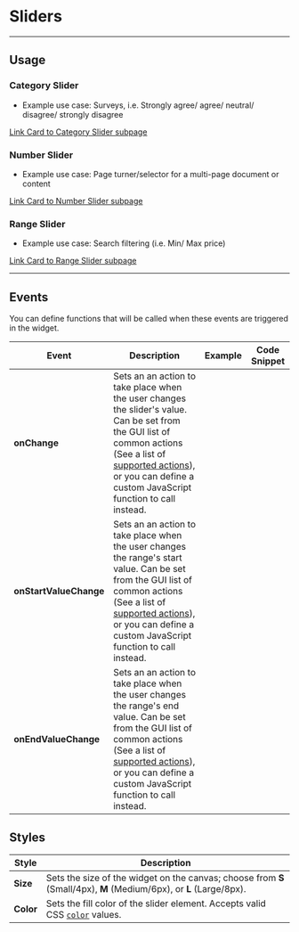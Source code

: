 # Sliders


---
## Usage

### Category Slider
- Example use case: Surveys, i.e. Strongly agree/ agree/ neutral/ disagree/ strongly disagree

[Link Card to Category Slider subpage]()

### Number Slider
- Example use case: Page turner/selector for a multi-page document or content

[Link Card to Number Slider subpage]()

### Range Slider
- Example use case: Search filtering (i.e. Min/ Max price)

[Link Card to Range Slider subpage]()

---

## Events

You can define functions that will be called when these events are triggered in the widget.

| **Event** | **Description** | **Example** | **Code Snippet** |
|-----------|-----------------|-------------|------------------|
| **onChange** | Sets an an action to take place when the user changes the slider's value. Can be set from the GUI list of common actions (See a list of [supported actions](https://docs.appsmithai.com/reference/appsmith-framework/widget-actions)), or you can define a custom JavaScript function to call instead. |  |  |
| **onStartValueChange** | Sets an an action to take place when the user changes the range's start value. Can be set from the GUI list of common actions (See a list of [supported actions](https://docs.appsmithai.com/reference/appsmith-framework/widget-actions)), or you can define a custom JavaScript function to call instead. |  |  |
| **onEndValueChange** | Sets an an action to take place when the user changes the range's end value. Can be set from the GUI list of common actions (See a list of [supported actions](https://docs.appsmithai.com/reference/appsmith-framework/widget-actions)), or you can define a custom JavaScript function to call instead. |  |  |


## Styles

| **Style** | **Description** |
|-----------|-----------------|
| **Size** | Sets the size of the widget on the canvas; choose from **S** (Small/4px), **M** (Medium/6px), or **L** (Large/8px). |
| **Color** | Sets the fill color of the slider element. Accepts valid CSS [`color`](https://developer.mozilla.org/en-US/docs/Web/CSS/color) values. |
